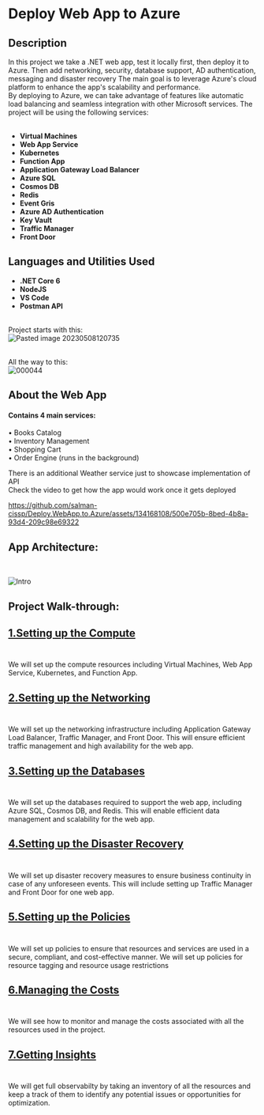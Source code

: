 <h1>Deploy Web App to Azure</h1>

 
<h2>Description</h2>
In this project we take a .NET web app, test it locally first, then deploy it to Azure. Then add networking, security, database support, AD authentication, messaging and disaster recovery The main goal is to leverage Azure's cloud platform to enhance the app's scalability and performance.
<br>By deploying to Azure, we can take advantage of features like automatic load balancing and seamless integration with other Microsoft services.
The project will be using the following services:<br><br>

- <b>Virtual Machines</b>
- <b>Web App Service</b>
- <b>Kubernetes</b>
- <b>Function App</b>
- <b>Application Gateway Load Balancer</b>
- <b>Azure SQL</b>
- <b>Cosmos DB</b>
- <b>Redis</b>
- <b>Event Gris</b>
- <b>Azure AD Authentication</b>
- <b>Key Vault</b>
- <b>Traffic Manager</b>
- <b>Front Door</b>


<h2>Languages and Utilities Used</h2>

- <b>.NET Core 6</b> 
- <b>NodeJS</b>
- <b>VS Code</b>
- <b>Postman API</b>

<br>Project starts with this:<br>
![Pasted image 20230508120735](https://github.com/salman-cissp/Deploy.WebApp.to.Azure/assets/134168108/fcef9900-f827-45ac-97f6-5549ce3bd90d)



<br>All the way to this:<br>
![000044](https://github.com/salman-cissp/Deploy.WebApp.to.Azure/assets/134168108/c5c8fab2-bf16-429f-9997-54d5d7680456)






<h2>About the Web App </h2>
<h4>Contains 4 main services:</h4>

• Books Catalog<br>
• Inventory Management<br>
• Shopping Cart<br>
• Order Engine (runs in the background) <br>

There is an additional Weather service just to showcase implementation of API <br>
Check the video to get how the app would work once it gets deployed<br>

https://github.com/salman-cissp/Deploy.WebApp.to.Azure/assets/134168108/500e705b-8bed-4b8a-93d4-209c98e69322

<h2>App Architecture:</h2><br>

![Intro](https://github.com/salman-cissp/Deploy.WebApp.to.Azure/assets/134168108/49621139-8fee-4131-b48c-66ad291d4b1e)

<h2>Project Walk-through:</h2>

## [1.Setting up the Compute](1.Compute/README.md)<br><br>
We will set up the compute resources including Virtual Machines, Web App Service, Kubernetes, and Function App.
## [2.Setting up the Networking](2.Networks/README.md)<br><br>
We will set up the networking infrastructure including Application Gateway Load Balancer, Traffic Manager, and Front Door. This will ensure efficient traffic management and high availability for the web app.
## [3.Setting up the Databases](3.Databases/README.md)<br><br>
We will set up the databases required to support the web app, including Azure SQL, Cosmos DB, and Redis. This will enable efficient data management and scalability for the web app.
## [4.Setting up the Disaster Recovery](4.DR/README.md)<br><br>
We will set up disaster recovery measures to ensure business continuity in case of any unforeseen events. This will include setting up Traffic Manager and Front Door for one web app.
## [5.Setting up the Policies](5.Policies/README.md)<br><br>
We will set up policies to ensure that resources and services are used in a secure, compliant, and cost-effective manner. We will set up policies for resource tagging and resource usage restrictions
## [6.Managing the Costs](6.Costs/README.md)<br><br>
We will see how to monitor and manage the costs associated with all the resources used in the project.
## [7.Getting Insights](7.Insights/README.md)<br><br>
We will get full observabilty by taking an inventory of all the resources and keep a track of them to identify any potential issues or opportunities for optimization.



